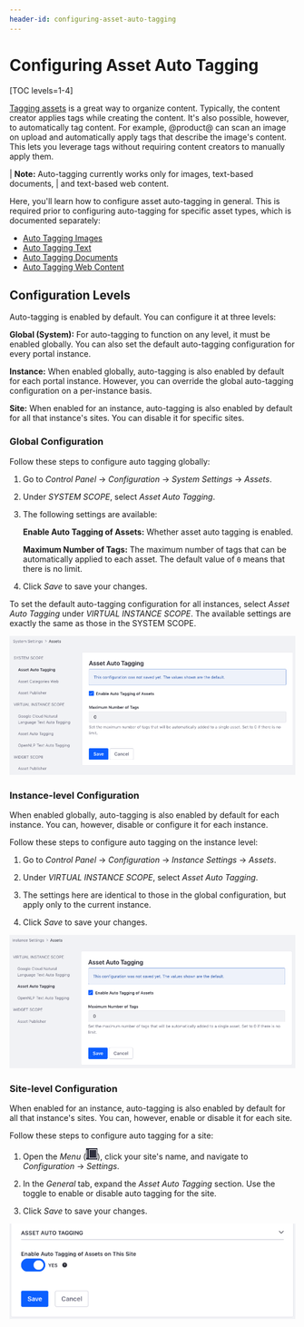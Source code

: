 ```yaml
---
header-id: configuring-asset-auto-tagging
---
```


# Configuring Asset Auto Tagging

[TOC levels=1-4]

[Tagging assets](/discover/portal/-/knowledge_base/7-2/tagging-content) 
is a great way to organize content. Typically, the content creator applies tags 
while creating the content. It's also possible, however, to automatically tag 
content. For example, @product@ can scan an image on upload and automatically 
apply tags that describe the image's content. This lets you leverage tags 
without requiring content creators to manually apply them. 

| **Note:** Auto-tagging currently works only for images, text-based documents, 
| and text-based web content. 

Here, you'll learn how to configure asset auto-tagging in general. This is 
required prior to configuring auto-tagging for specific asset types, which is 
documented separately: 

-   [Auto Tagging Images](/discover/portal/-/knowledge_base/7-2/auto-tagging-images)
-   [Auto Tagging Text](/discover/portal/-/knowledge_base/7-2/auto-tagging-text)
-   [Auto Tagging Documents](/discover/portal/-/knowledge_base/7-2/auto-tagging-documents)
-   [Auto Tagging Web Content](/discover/portal/-/knowledge_base/7-2/auto-tagging-web-content)

## Configuration Levels

Auto-tagging is enabled by default. You can configure it at three levels:

**Global (System):** For auto-tagging to function on any level, it must be 
enabled globally. You can also set the default auto-tagging configuration for 
every portal instance. 

**Instance:** When enabled globally, auto-tagging is also enabled by default for 
each portal instance. However, you can override the global auto-tagging 
configuration on a per-instance basis. 

**Site:** When enabled for an instance, auto-tagging is also enabled by default 
for all that instance's sites. You can disable it for specific sites. 

### Global Configuration

Follow these steps to configure auto tagging globally: 

1.  Go to *Control Panel* &rarr; *Configuration* &rarr; *System Settings* &rarr; 
    *Assets*. 

2.  Under *SYSTEM SCOPE*, select *Asset Auto Tagging*. 

3.  The following settings are available:

    **Enable Auto Tagging of Assets:** Whether asset auto tagging is enabled.

    **Maximum Number of Tags:** The maximum number of tags that can be 
    automatically applied to each asset. The default value of `0` means that 
    there is no limit.

4.  Click *Save* to save your changes. 

To set the default auto-tagging configuration for all instances, select 
*Asset Auto Tagging* under *VIRTUAL INSTANCE SCOPE*. The available settings are 
exactly the same as those in the SYSTEM SCOPE. 

![Figure 1: You can configure auto tagging globally in the Assets section of System Settings.](../../../images/auto-tagging-global.png)

### Instance-level Configuration

When enabled globally, auto-tagging is also enabled by default for each 
instance. You can, however, disable or configure it for each instance. 

Follow these steps to configure auto tagging on the instance level: 

1.  Go to *Control Panel* &rarr; *Configuration* &rarr; *Instance Settings* 
    &rarr; *Assets*. 

2.  Under *VIRTUAL INSTANCE SCOPE*, select *Asset Auto Tagging*. 

3.  The settings here are identical to those in the global configuration, but 
    apply only to the current instance. 

3.  Click *Save* to save your changes. 

![Figure 2: You can also configure auto tagging for each instance.](../../../images/auto-tagging-instance.png)

### Site-level Configuration

When enabled for an instance, auto-tagging is also enabled by default for all 
that instance's sites. You can, however, enable or disable it for each site. 

Follow these steps to configure auto tagging for a site: 

1.  Open the *Menu* 
    (![Product Menu](../../../images/icon-menu.png)), 
    click your site's name, and navigate to *Configuration* &rarr; *Settings*. 

2.  In the *General* tab, expand the *Asset Auto Tagging* section. Use the 
    toggle to enable or disable auto tagging for the site. 

3.  Click *Save* to save your changes. 

![Figure 3: You can enable or disable auto-tagging for a site.](../../../images/auto-tagging-site.png)
